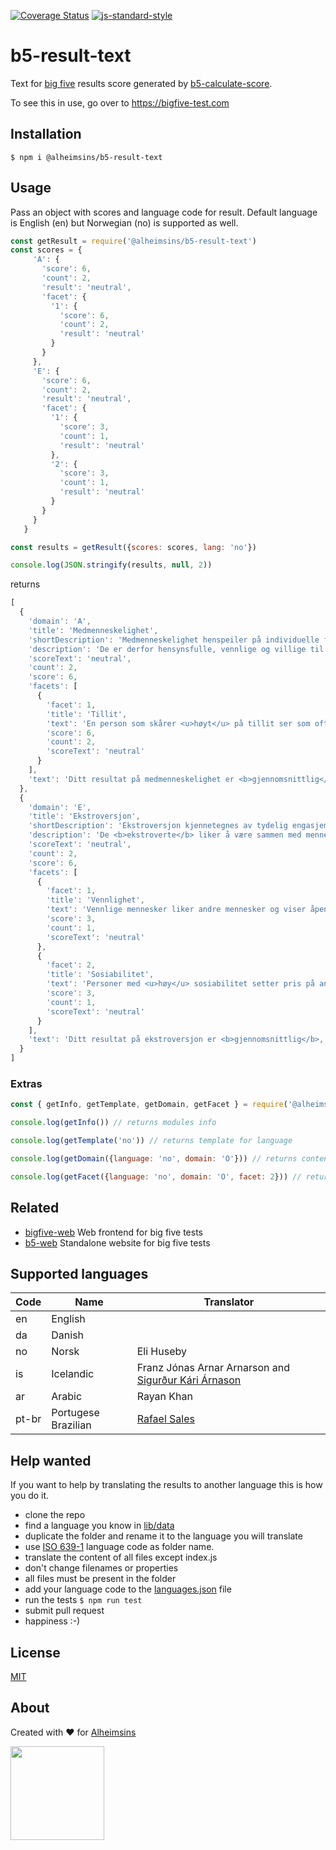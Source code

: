 [![Coverage Status](https://coveralls.io/repos/Alheimsins/b5-result-text/badge.svg?branch=main&service=github)](https://coveralls.io/github/Alheimsins/b5-result-text?branch=main)
[![js-standard-style](https://img.shields.io/badge/code%20style-standard-brightgreen.svg?style=flat)](https://github.com/feross/standard)

# b5-result-text

Text for [big five](https://en.wikipedia.org/wiki/Big_Five_personality_traits) results score generated by [b5-calculate-score](https://github.com/alheimisins/b5-calculate-score).

To see this in use, go over to https://bigfive-test.com

## Installation

```
$ npm i @alheimsins/b5-result-text
```

## Usage

Pass an object with scores and language code for result.
Default language is English (en) but Norwegian (no) is supported as well.

```JavaScript
const getResult = require('@alheimsins/b5-result-text')
const scores = {
     'A': {
       'score': 6,
       'count': 2,
       'result': 'neutral',
       'facet': {
         '1': {
           'score': 6,
           'count': 2,
           'result': 'neutral'
         }
       }
     },
     'E': {
       'score': 6,
       'count': 2,
       'result': 'neutral',
       'facet': {
         '1': {
           'score': 3,
           'count': 1,
           'result': 'neutral'
         },
         '2': {
           'score': 3,
           'count': 1,
           'result': 'neutral'
         }
       }
     }
   }

const results = getResult({scores: scores, lang: 'no'})

console.log(JSON.stringify(results, null, 2))
```

returns

```JavaScript
[
  {
    'domain': 'A',
    'title': 'Medmenneskelighet',
    'shortDescription': 'Medmenneskelighet henspeiler på individuelle forskjeller\nnår det gjelder samarbeid og sosial harmoni.\n<br>\nMedmenneskelige individer setter det å komme overens med andre høyt.',
    'description': 'De er derfor hensynsfulle, vennlige og villige til å finne kompromisser dersom det er\ninteressekonflikter.\n<br><br>\nMedmenneskelige individer har også et optimistisk syn på menneskenaturen. De tror at mennesker i bunn og grunn er ærlige,\n<br>\nredelige og til å stole på. Lite medmenneskelige individer setter egne\ninteresser over det å komme overens med andre.\n<br>\nDe er generelt ikke så opptatt av andres ve og vel, og vil derfor ikke strekke seg langt for andre\nmennesker.\n<br>\nNoen ganger er det deres skepsis når det gjelder andres motiver som forårsaker deres mistenksomhet, uvennlighet og mangel på samarbeidsvilje.\n<br>\nMedmenneskelighet er svært fordelaktig for å bli populær og for å fortsette å være det.\n<br><br>\nMedmenneskelige individer er bedre likt enn de som er lite medmenneskelig.\nMen medmenneskelighet er ingen nyttig egenskap i\n<br>\nsituasjoner der det kreves at man tar tøffe og helt objektive beslutninger.\n<br><br>\nLite medmenneskelige individer kan bli dyktige vitenskapsmenn, kritikere eller soldater.',
    'scoreText': 'neutral',
    'count': 2,
    'score': 6,
    'facets': [
      {
        'facet': 1,
        'title': 'Tillit',
        'text': 'En person som skårer <u>høyt</u> på tillit ser som oftest på andre\nmennesker som rettferdige, ærlige og at de har gode hensikter.\n<br>\nPersoner som skårer <u>lavt</u> på tillit ser på andre som selvopptatte,\nbedragerske og potensielt farlige.',
        'score': 6,
        'count': 2,
        'scoreText': 'neutral'
      }
    ],
    'text': 'Ditt resultat på medmenneskelighet er <b>gjennomsnittlig</b>, noe som\ntyder på at du er noe opptatt av andres behov, men generelt lite villig\ntil å ofre deg for andre.'
  },
  {
    'domain': 'E',
    'title': 'Ekstroversjon',
    'shortDescription': 'Ekstroversjon kjennetegnes av tydelig engasjement i den ytre verden.',
    'description': 'De <b>ekstroverte</b> liker å være sammen med mennesker, er fulle av energi, og opplever ofte positive følelser.\n<br>\nDe pleier å være entusiastiske, handlingsorienterte individer som liker å si "Ja!" eller "La oss sette i gang!"\n<br>\nnår det åpner seg muligheter for å oppleve noe spennende.\n<br>\nDe liker å snakke i grupper, hevde seg selv og rette oppmerksomhet mot seg selv.\n<br><br>\nDe <b>introverte</b> mangler livligheten, energien og aktivitesnivået til de ekstroverte.\n<br>\nDe er ofte stille, nedstemte, forsiktige og lite engasjert i den sosiale verden.\n<br><br>\nDeres mangel på sosialt engasjement bør ikke tolkes som reserverthet eller depresjon;\n<br>\nden introverte trenger bare mindre stimulering enn den ekstroverte og foretrekker å være alene.\n<br><br>\nUavhengigheten og reservasjonen til den introverte er noen ganger feilaktig sett på som uvennlighet eller arroganse.\n<br>\nI realiteten så vil en introvert som skårer høyt på medmennesklighetsfaktoren ikke søke andre bevisst, men synes det er ganske greit hvis andre søker deres selskap.',
    'scoreText': 'neutral',
    'count': 2,
    'score': 6,
    'facets': [
      {
        'facet': 1,
        'title': 'Vennlighet',
        'text': 'Vennlige mennesker liker andre mennesker og viser åpent positive følelser de har ovenfor andre.\n<br>\nDe får lettere venner, og det er enkelt for dem å danne nære, intime forhold.\n<br>\nDe som skårer <u>lavt</u> på vennlighet er ikke nødvendvis kalde og fiendtlige, men de knytter seg ikke til andre og blir\n<br>\noppfattet som distanserte og reserverte.',
        'score': 3,
        'count': 1,
        'scoreText': 'neutral'
      },
      {
        'facet': 2,
        'title': 'Sosiabilitet',
        'text': 'Personer med <u>høy</u> sosiabilitet setter pris på andres selskap og finner det stimulerende og får mye ut av det.\n<br>\nDe synes det er spennende med mange mennesker. De som skårer <u>lavt</u> føler seg overveldet av mange mennesker, og unngår derfor aktivt slike situasjoner.\n<br>\nDet er ikke det at de nødvendigvis misliker å være med mennesker fra tid til annen, men deres behov for privatliv og tid for seg selv\n<br>\ner større enn for individer som skårer høyt her.',
        'score': 3,
        'count': 1,
        'scoreText': 'neutral'
      }
    ],
    'text': 'Ditt resultat på ekstroversjon er <b>gjennomsnittlig</b>, noe som tyder på at du verken foretrekker å\n<br>\nvære alene eller en godmodig pratemaker. Du liker å være med andre, samtidig som du også setter pris på alene-tid.'
  }
]
```

### Extras

```JavaScript
const { getInfo, getTemplate, getDomain, getFacet } = require('@alheimsins/b5-result-text')

console.log(getInfo()) // returns modules info

console.log(getTemplate('no')) // returns template for language

console.log(getDomain({language: 'no', domain: 'O'})) // returns content of a domain for given language

console.log(getFacet({language: 'no', domain: 'O', facet: 2})) // returns content of a facet for a given domain and language
```

## Related

- [bigfive-web](https://github.com/maccyber/bigfive-web) Web frontend for big five tests
- [b5-web](https://github.com/alheimisins/b5-web) Standalone website for big five tests


## Supported languages

| Code | Name      | Translator |
| ---- | --------- | ---------- |
| en   | English   |            |
| da   | Danish    |            |
| no   | Norsk | Eli Huseby |
| is   | Icelandic | Franz Jónas Arnar Arnarson and [Sigurður Kári Árnason](https://github.com/sigurdurkari) |
| ar   | Arabic    | Rayan Khan |
| pt-br| Portugese Brazilian | [Rafael Sales](https://github.com/rsales) |

## Help wanted

If you want to help by translating the results to another language this is how you do it.

- clone the repo
- find a language you know in [lib/data](lib/data)
- duplicate the folder and rename it to the language you will translate
- use [ISO 639-1](https://en.wikipedia.org/wiki/List_of_ISO_639-1_codes) language code as folder name.
- translate the content of all files except index.js
- don't change filenames or properties
- all files must be present in the folder
- add your language code to the [languages.json](lib/data/languages.json) file
- run the tests `$ npm run test`
- submit pull request
- happiness :-)

## License

[MIT](LICENSE)

## About

Created with ❤ for [Alheimsins](https://alheimsins.net)

<img src="https://image.ibb.co/dPH08G/logo_black.png" height="150px" width="150px" />
